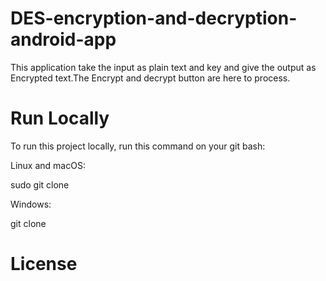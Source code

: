 # DES-encryption-and-decryption-android-app
This application take the input as plain text and key and give the output as Encrypted text.The Encrypt 
and decrypt button are here to process.

# Run Locally
To run this project locally, run this command on your git bash:

Linux and macOS:

sudo git clone 

Windows:

git clone 

# License
